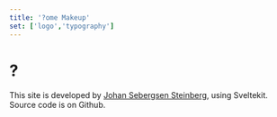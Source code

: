 ```yaml
---
title: '?ome Makeup'
set: ['logo','typography']
---
```


# ?

This site is developed by [Johan Sebergsen Steinberg](/johan), using Sveltekit. Source code is on Github.
